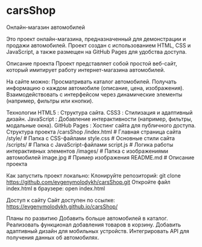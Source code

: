 # carsShop
Онлайн-магазин автомобилей

Это проект онлайн-магазина, предназначенный для демонстрации и продажи автомобилей. Проект создан с использованием HTML, CSS и JavaScript, а также размещен на GitHub Pages для удобства доступа.

Описание проекта
Проект представляет собой простой веб-сайт, который имитирует работу интернет-магазина автомобилей. 

На сайте можно:
Просматривать каталог автомобилей.
Получать информацию о каждом автомобиле (описание, цена, изображения).
Взаимодействовать с интерфейсом через динамические элементы (например, фильтры или кнопки).

Технологии
HTML5 : Структура сайта.
CSS3 : Стилизация и адаптивный дизайн.
JavaScript : Добавление интерактивности (например, фильтры, модальные окна).
GitHub Pages : Хостинг сайта для публичного доступа.
Структура проекта
/carsShop
  /index.html          # Главная страница сайта
  /style/              # Папка с CSS-файлами
    style.css          # Основные стили сайта
  /scripts/            # Папка с JavaScript-файлами
    script.js          # Логика работы интерактивных элементов
  /images/             # Папка с изображениями автомобилей
    image.jpg          # Пример изображения
  README.md            # Описание проекта

Как запустить проект локально:
Клонируйте репозиторий: git clone https://github.com/evgenymolodykh/carsShop.git
Откройте файл index.html в браузере: open index.html

Доступ к сайту
Сайт доступен по ссылке:
https://evgenymolodykh.github.io/carsShop/

Планы по развитию
Добавить больше автомобилей в каталог.
Реализовать функционал добавления товаров в корзину.
Добавить адаптивный дизайн для мобильных устройств.
Интегрировать API для получения данных об автомобилях.
